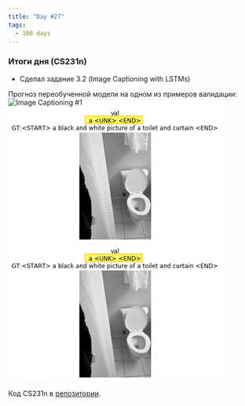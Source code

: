 ```yaml
---
title: "Day #27"
tags:
  - 100 days
---
```


### Итоги дня (CS231n)
* Сделал задание 3.2 (Image Captioning with LSTMs)

Прогноз переобученной модели на одном из примеров валидации:
![Image Captioning #1](ningeen.github.io/assets/images/lstm_val.png)
![Image Captioning #2](../assets/images/lstm_val.png)
![Image Captioning #3](/assets/images/lstm_val.png)


Код CS231n в [репозитории](https://github.com/ningeen/stanford_cs231n).